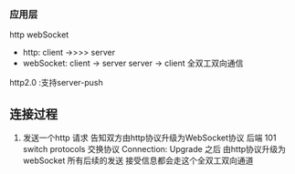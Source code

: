  ### 应用层 
 http  webSocket
- http: client ->>>> server
- webSocket: client -> server
             server -> client
  全双工双向通信

http2.0 :支持server-push


## 连接过程
1. 发送一个http 请求 告知双方由http协议升级为WebSocket协议
   后端 101 switch protocols 交换协议
   Connection: Upgrade  之后 由http协议升级为 webSocket 
   所有后续的发送 接受信息都会走这个全双工双向通道